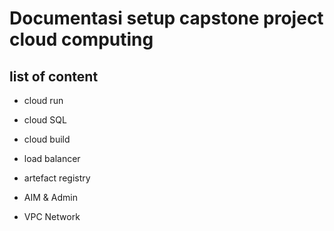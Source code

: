 # Documentasi setup capstone project cloud computing

## list of content


- cloud run

- cloud SQL 

- cloud build 

- load balancer

- artefact registry

- AIM & Admin

- VPC Network











